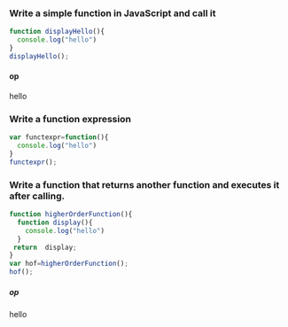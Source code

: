 ### Write a simple function in JavaScript and call it
```js
function displayHello(){
  console.log("hello")
}
displayHello();
```
#### op
hello

### Write a function expression
```js
var functexpr=function(){
  console.log("hello")
}
functexpr();
```

### Write a function that returns another function and executes it after calling.

```js  
function higherOrderFunction(){
  function display(){
    console.log("hello")
  }
 return  display;
}
var hof=higherOrderFunction();
hof();
```
##### op
hello
